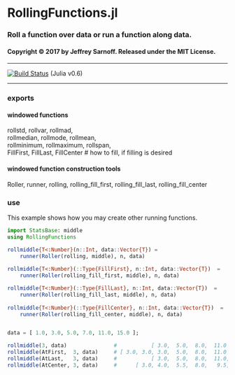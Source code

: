 # RollingFunctions.jl

### Roll a function over data or run a function along data.

#### Copyright © 2017 by Jeffrey Sarnoff.  Released under the MIT License.

-----

[![Build Status](https://travis-ci.org/JeffreySarnoff/RollingFunctions.jl.svg?branch=master)](https://travis-ci.org/JeffreySarnoff/RollingFunctions.jl)   (Julia v0.6)

-----

### exports

#### windowed functions

rollstd, rollvar, rollmad,    
rollmedian, rollmode, rollmean,     
rollminimum, rollmaximum, rollspan,         
FillFirst, FillLast, FillCenter        # how to fill, if filling is desired

#### windowed function construction tools

Roller, runner, rolling, 
rolling_fill_first, rolling_fill_last, rolling_fill_center

### use

This example shows how you may create other running functions.

```julia
import StatsBase: middle
using RollingFunctions

rollmiddle{T<:Number}(n::Int, data::Vector{T}) =
    runner(Roller(rolling, middle), n, data)
    
rollmiddle{T<:Number}(::Type{FillFirst}, n::Int, data::Vector{T})  =
    runner(Roller(rolling_fill_first, middle), n, data)

rollmiddle{T<:Number}(::Type{FillLast}, n::Int, data::Vector{T})  =
    runner(Roller(rolling_fill_last, middle), n, data)
    
rollmiddle{T<:Number}(::Type{FillCenter}, n::Int, data::Vector{T})  =
    runner(Roller(rolling_fill_center, middle), n, data)


data = [ 1.0, 3.0, 5.0, 7.0, 11.0, 15.0 ];

rollmiddle(3, data)               #           [ 3.0,  5.0,  8.0,  11.0 ]
rollmiddle(AtFirst,  3, data)     # [ 3.0, 3.0, 3.0,  5.0,  8.0,  11.0 ]
rollmiddle(AtLast,   3, data)     #           [ 3.0,  5.0,  8.0,  11.0, 11.0, 11.0 ]
rollmiddle(AtCenter, 3, data)     #      [ 3.0, 4.0,  5.5,  8.0,   9.5, 11.0 ]

```


